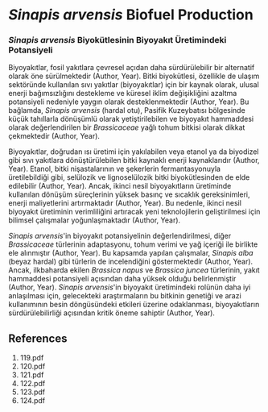 # *Sinapis arvensis* Biofuel Production

### *Sinapis arvensis* Biyokütlesinin Biyoyakıt Üretimindeki Potansiyeli

Biyoyakıtlar, fosil yakıtlara çevresel açıdan daha sürdürülebilir bir alternatif olarak öne sürülmektedir (Author, Year). Bitki biyokütlesi, özellikle de ulaşım sektöründe kullanılan sıvı yakıtlar (biyoyakıtlar) için bir kaynak olarak, ulusal enerji bağımsızlığını destekleme ve küresel iklim değişikliğini azaltma potansiyeli nedeniyle yaygın olarak desteklenmektedir (Author, Year). Bu bağlamda, *Sinapis arvensis* (hardal otu), Pasifik Kuzeybatısı bölgesinde küçük tahıllarla dönüşümlü olarak yetiştirilebilen ve biyoyakıt hammaddesi olarak değerlendirilen bir *Brassicaceae* yağlı tohum bitkisi olarak dikkat çekmektedir (Author, Year).

Biyoyakıtlar, doğrudan ısı üretimi için yakılabilen veya etanol ya da biyodizel gibi sıvı yakıtlara dönüştürülebilen bitki kaynaklı enerji kaynaklarıdır (Author, Year). Etanol, bitki nişastalarının ve şekerlerin fermantasyonuyla üretilebildiği gibi, selülozik ve lignoselülozik bitki biyokütlesinden de elde edilebilir (Author, Year). Ancak, ikinci nesil biyoyakıtların üretiminde kullanılan dönüşüm süreçlerinin yüksek basınç ve sıcaklık gereksinimleri, enerji maliyetlerini artırmaktadır (Author, Year). Bu nedenle, ikinci nesil biyoyakıt üretiminin verimliliğini artıracak yeni teknolojilerin geliştirilmesi için bilimsel çalışmalar yoğunlaşmaktadır (Author, Year).

*Sinapis arvensis*'in biyoyakıt potansiyelinin değerlendirilmesi, diğer *Brassicaceae* türlerinin adaptasyonu, tohum verimi ve yağ içeriği ile birlikte ele alınmıştır (Author, Year). Bu kapsamda yapılan çalışmalar, *Sinapis alba* (beyaz hardal) gibi türlerin de incelendiğini göstermektedir (Author, Year). Ancak, ilkbaharda ekilen *Brassica napus* ve *Brassica juncea* türlerinin, yakıt hammaddesi potansiyeli açısından daha yüksek olduğu belirlenmiştir (Author, Year). *Sinapis arvensis*'in biyoyakıt üretimindeki rolünün daha iyi anlaşılması için, gelecekteki araştırmaların bu bitkinin genetiği ve arazi kullanımının besin döngüsündeki etkileri üzerine odaklanması, biyoyakıtların sürdürülebilirliği açısından kritik öneme sahiptir (Author, Year).


## References

1. 119.pdf
2. 120.pdf
3. 121.pdf
4. 122.pdf
5. 123.pdf
6. 124.pdf
